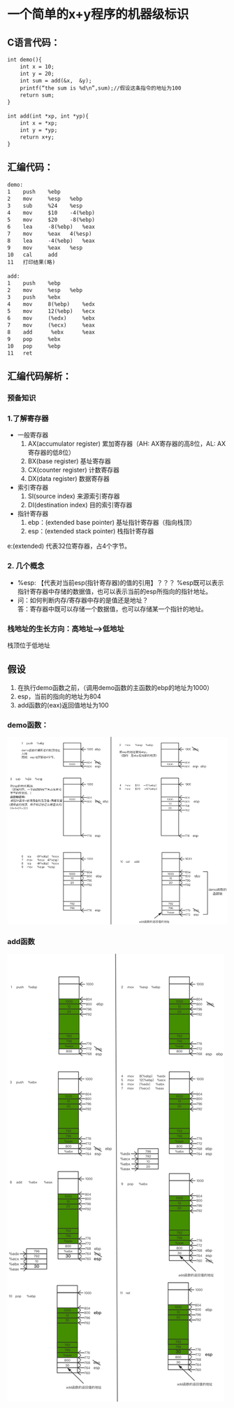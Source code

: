 # 一个简单的x+y程序的机器级标识

## C语言代码：
```
int demo(){
    int x = 10;
    int y = 20;
    int sum = add(&x,  &y);
    printf(“the sum is %d\n”,sum);//假设这条指令的地址为100
    return sum;
}

int add(int *xp, int *yp){
    int x = *xp;
    int y = *yp;
    return x+y;
}
```

## 汇编代码：
```
demo:
1    push    %ebp
2    mov     %esp   %ebp
3    sub     %24    %esp
4    mov     $10    -4(%ebp)
5    mov     $20    -8(%ebp)
6    lea     -8(%ebp)   %eax
7    mov     %eax   4(%esp)
8    lea     -4(%ebp)   %eax
9    mov     %eax   %esp
10   cal     add
11   打印结果(略)

add:
1    push    %ebp
2    mov     %esp   %ebp
3    push    %ebx
4    mov     8(%ebp)    %edx
5    mov     12(%ebp)   %ecx
6    mov     (%edx)     %ebx
7    mov     (%ecx)     %eax
8    add      %ebx      %eax
9    pop     %ebx
10   pop     %ebp
11   ret
```

## 汇编代码解析：
### 预备知识 
### 1.了解寄存器
 - 一般寄存器
    1. AX(accumulator register) 累加寄存器（AH: AX寄存器的高8位，AL: AX寄存器的低8位）
    2. BX(base register) 基址寄存器
    3. CX(counter register) 计数寄存器
    4. DX(data register) 数据寄存器
 - 索引寄存器
    1. SI(source index) 来源索引寄存器
    2. DI(destination index) 目的索引寄存器
 - 指针寄存器
    1. ebp：(extended base pointer) 基址指针寄存器（指向栈顶）
    2. esp：(extended stack pointer) 栈指针寄存器

e:(extended) 代表32位寄存器，占4个字节。
### 2. 几个概念
 - %esp: 【代表对当前esp(指针寄存器)的值的引用】？？？
 %esp既可以表示指针寄存器中存储的数据值，也可以表示当前的esp所指向的指针地址。
 - 问：如何判断内存/寄存器中存的是值还是地址？  
   答：寄存器中既可以存储一个数据值，也可以存储某一个指针的地址。

### 栈地址的生长方向：高地址-->低地址
栈顶位于低地址

## 假设
1. 在执行demo函数之前，（调用demo函数的主函数的ebp的地址为1000）
2. esp，当前的指向的地址为804
3. add函数的(eax)返回值地址为100
### demo函数：
![demo函数解析](../../image/CSAPP/CSAPP_C3-2-1.png)

### add函数
![add函数解析](../../image/CSAPP/CSAPP_C3-2-2.png)

